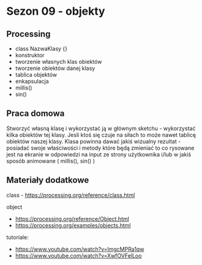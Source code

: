 # Sezon 09 - objekty

## Processing
- class NazwaKlasy {}
- konstruktor
- tworzenie własnych klas obiektów
- tworzenie obiektów danej klasy
- tablica objektów
- enkapsulacja
- millis()
- sin()

## Praca domowa
Stworzyć własną klasę i wykorzystać ją w głównym sketchu - wykorzystać kilka obiektów tej klasy. Jesli ktoś się czuje na siłach to może nawet tablicę obiektów naszej klasy. Klasa powinna dawać jakiś wizualny rezultat - posiadać swoje właściwości i metody które będą zmieniać to co rysowane jest na ekranie w odpowiedzi na input ze strony użytkownika i/lub w jakiś sposób animowane ( millis(), sin() ) 

## Materiały dodatkowe
class - https://processing.org/reference/class.html

object 
- https://processing.org/reference/Object.html
- https://processing.org/examples/objects.html

tutoriale:
- https://www.youtube.com/watch?v=lmgcMPRa1qw
- https://www.youtube.com/watch?v=XwfOVFelLoo

